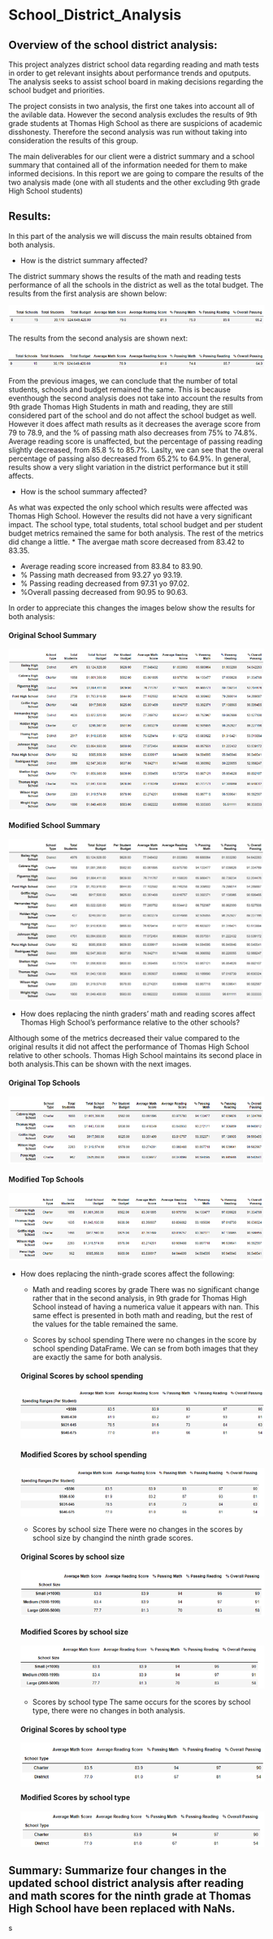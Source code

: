 # School_District_Analysis

## Overview of the school district analysis: 

This project analyzes district school data regarding reading and math tests in order to get relevant insights about performance trends and oputputs. The analysis seeks to assist school board in making decisions regarding the school budget and priorities.

The project consists in two analysis, the first one takes into account all of the avilable data. However the second analysis excludes the results of 9th grade students at Thomas High School as there are suspicions of academic disshonesty. Therefore the second analysis was run without taking into consideration the results of this group.

The main deliverables for our client were a district summary and a school summary that contained all of the information needed for them to make informed decisions. In this report we are going to compare the results of the two analysis made (one with all students and the other excluding 9th grade High School students)



## Results: 

In this part of the analysis we will discuss the main results obtained from both analysis.

* How is the district summary affected?

The district summary shows the results of the math and reading tests performance of all the schools in the district as well as the total budget. 
The results from the first analysis are shown below:

![](Resources/district_summary_original.png)

The results from the second analysis are shown next:

![](Resources/district_summary_modified.png)

From the previous images, we can conclude that the number of total students, schools and budget remained the same. This is because eventhough the second analysis does not take into account the results from 9th grade Thomas High Students in math and reading, they are still considered part of the school and do not affect the school budget as well. However it does affect math results as it decreases the average score from 79 to 78.9, and the % of passing math also decreases from 75% to 74.8%. Average reading score is unaffected, but the percentage of passing reading slightly decreased, from 85.8 % to 85.7%. Laslty, we can see that the overal percentage of passing also decreased from 65.2% to 64.9%.  In general, results show a very slight variation in the district performance but it still affects.


* How is the school summary affected?

As what was expected the only school which results were affected was Thomas High School. However the results did not have a very significant impact. 
The school type, total students, total school budget and per student budget metrics remained the same for both analysis. The rest of the metrics did change a little.      * The avergae math score decreased from 83.42 to 83.35.  
   * Average reading score increased from 83.84 to 83.90.
   * % Passing math decreased from 93.27 yo 93.19.
   * % Passing reading decreased from 97.31 yo 97.02.
   * %Overall passing decreased from 90.95 to 90.63.
  
 In order to appreciate this changes the images below show the results for both analysis:

#### Original School Summary 
![](Resources/school_summary_original.png)

#### Modified School Summary
![](Resources/school_summary_modified.png)



* How does replacing the ninth graders’ math and reading scores affect Thomas High School’s performance relative to the other schools?

Although some of the metrics decreased their value compared to the original results it did not affect the performance of Thomas High School relative to other schools. Thomas High School maintains its second place in both analysis.This can be shown with the next images.

#### Original Top Schools
![](Resources/top_schools_original.png)

#### Modified Top Schools
![](Resources/top_schools_modified.png)


* How does replacing the ninth-grade scores affect the following:
 
    * Math and reading scores by grade
    There was no significant change rather that in the second analysis, in 9th grade for Thomas High School instead of having a numerica value it appears with nan.
    This same effect is presented in both math and reading, but the rest of the values for the table remained the same.
    
    * Scores by school spending
    There were no changes in the score by school spending DataFrame. We can se from both images that they are exactly the same for both analysis.
    #### Original Scores by school spending
    ![](Resources/scores_by_spending_original.png)
    
    #### Modified Scores by school spending
    ![](Resources/scores_by_spending_modified.png)
    
    * Scores by school size
    There were no changes in the scores by school size by changind the ninth grade scores.
     #### Original Scores by school size
    ![](Resources/scores_school_size_original.png)
    
    #### Modified Scores by school size
    ![](Resources/scores_school_size_modified.png)


    * Scores by school type
    The same occurs for the scores by school type, there were no changes in both analysis.
    #### Original Scores by school type
    ![](Resources/scores_school_type_original.png)
    
    #### Modified Scores by school type
    ![](Resources/scores_school_type_modified.png)
    


## Summary: Summarize four changes in the updated school district analysis after reading and math scores for the ninth grade at Thomas High School have been replaced with NaNs.
s
